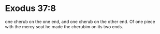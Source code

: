 # Exodus 37:8

one cherub on the one end, and one cherub on the other end. Of one piece with the mercy seat he made the cherubim on its two ends.
